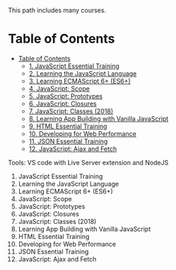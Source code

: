 This path includes many courses.

# Table of Contents
- [Table of Contents](#table-of-contents)
  - [1. JavaScript Essential Training ](#1)
  - [2. Learning the JavaScript Language](#2)
  - [3. Learning ECMAScript 6+ (ES6+)](#3)
  - [4. JavaScript: Scope ](#4)
  - [5. JavaScript: Prototypes ](#5)
  - [6. JavaScript: Closures ](#6)
  - [7. JavaScript: Classes (2018) ](#7)
  - [8. Learning App Building with Vanilla JavaScript ](#8)
  - [9. HTML Essential Training ](#9)
  - [10. Developing for Web Performance ](#10)
  - [11. JSON Essential Training ](#11)
  - [12. JavaScript: Ajax and Fetch ](#12)


Tools: VS code with Live Server extension and NodeJS

1. JavaScript Essential Training <a name="1"></a>
2. Learning the JavaScript Language <a name="2"></a>
3. Learning ECMAScript 6+ (ES6+) <a name="3"></a>
4. JavaScript: Scope <a name="4"></a>
5. JavaScript: Prototypes <a name="5"></a>
6. JavaScript: Closures <a name="6"></a>
7. JavaScript: Classes (2018) <a name="7"></a>
8. Learning App Building with Vanilla JavaScript <a name="8"></a>
9. HTML Essential Training <a name="9"></a>
10. Developing for Web Performance <a name="10"></a>
11. JSON Essential Training <a name="11"></a>
12. JavaScript: Ajax and Fetch <a name="12"></a>